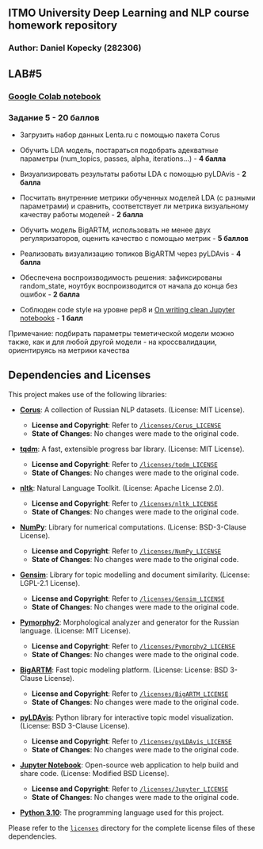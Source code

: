 ## ITMO University Deep Learning and NLP course homework repository
### Author: Daniel Kopecky (282306)

## LAB#5
### [Google Colab notebook](https://colab.research.google.com/drive/1_Fg8HFJLH_3p_-SkHQE3Xsc5a_Eh5Pm8?usp=sharing)
### Задание 5 - 20 баллов

- Загрузить набор данных Lenta.ru с помощью пакета Corus
- Обучить LDA модель, постараться подобрать адекватные параметры (num_topics, passes, alpha, iterations…) - **4 балла**
- Визуализировать результаты работы LDA с помощью pyLDAvis - **2 балла**
- Посчитать внутренние метрики обученных моделей LDA (с разными параметрами) и сравнить, соответствует ли метрика визуальному качеству работы моделей - **2 балла**
- Обучить модель BigARTM, использовать не менее двух регуляризаторов, оценить качество с помощью метрик - **5 баллов**
- Реализовать визуализацию топиков BigARTM через pyLDAvis - **4 балла**

- Обеспечена воспроизводимость решения: зафиксированы random_state, ноутбук воспроизводится от начала до конца без ошибок - **2 балла**

- Соблюден code style на уровне pep8 и [On writing clean Jupyter notebooks](https://ploomber.io/blog/clean-nbs/)  - **1 балл**

Примечание: подбирать параметры теметической модели можно также, как и для любой другой модели - на кроссвалидации, ориентируясь на метрики качества

## Dependencies and Licenses

This project makes use of the following libraries:

- **[Corus](https://github.com/natasha/corus)**: A collection of Russian NLP datasets. (License: MIT License).
  - **License and Copyright**: Refer to [`/licenses/Corus_LICENSE`](./licenses/Corus_LICENSE)
  - **State of Changes**: No changes were made to the original code.

- **[tqdm](https://github.com/tqdm/tqdm)**: A fast, extensible progress bar library. (License: MIT License).
  - **License and Copyright**: Refer to [`/licenses/tqdm_LICENSE`](./licenses/tqdm_LICENSE)
  - **State of Changes**: No changes were made to the original code.

- **[nltk](https://github.com/nltk/nltk)**: Natural Language Toolkit. (License: Apache License 2.0).
  - **License and Copyright**: Refer to [`/licenses/nltk_LICENSE`](./licenses/nltk_LICENSE)
  - **State of Changes**: No changes were made to the original code.

- **[NumPy](https://github.com/numpy/numpy)**: Library for numerical computations. (License: BSD-3-Clause License).
  - **License and Copyright**: Refer to [`/licenses/NumPy_LICENSE`](./licenses/NumPy_LICENSE)
  - **State of Changes**: No changes were made to the original code.

- **[Gensim](https://github.com/RaRe-Technologies/gensim)**: Library for topic modelling and document similarity. (License: LGPL-2.1 License).
  - **License and Copyright**: Refer to [`/licenses/Gensim_LICENSE`](./licenses/Gensim_LICENSE)
  - **State of Changes**: No changes were made to the original code.

- **[Pymorphy2](https://github.com/pymorphy2/pymorphy2)**: Morphological analyzer and generator for the Russian language. (License: MIT License).
  - **License and Copyright**: Refer to [`/licenses/Pymorphy2_LICENSE`](./licenses/Pymorphy2_LICENSE)
  - **State of Changes**: No changes were made to the original code.

- **[BigARTM](https://github.com/bigartm/bigartm)**: Fast topic modeling platform. (License: License: BSD 3-Clause License).
  - **License and Copyright**: Refer to [`/licenses/BigARTM_LICENSE`](./licenses/BigARTM_LICENSE)
  - **State of Changes**: No changes were made to the original code.

- **[pyLDAvis](https://github.com/bmabey/pyLDAvis)**: Python library for interactive topic model visualization. (License: BSD 3-Clause License).
  - **License and Copyright**: Refer to [`/licenses/pyLDAvis_LICENSE`](./licenses/pyLDAvis_LICENSE)
  - **State of Changes**: No changes were made to the original code.

- **[Jupyter Notebook](https://github.com/jupyter/notebook)**: Open-source web application to help build and share code. (License: Modified BSD License).
  - **License and Copyright**: Refer to [`/licenses/Jupyter_LICENSE`](./licenses/Jupyter_LICENSE)
  - **State of Changes**: No changes were made to the original code.

- **[Python 3.10](https://www.python.org/downloads/release/python-3100/)**: The programming language used for this project.

Please refer to the [`licenses`](./licenses) directory for the complete license files of these dependencies.
